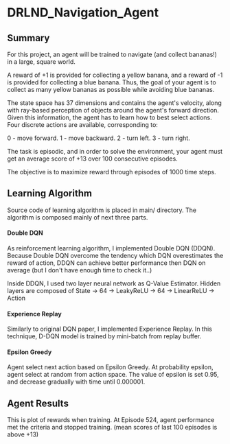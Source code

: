 # DRLND_Navigation_Agent

## Summary

For this project, an agent will be trained to navigate (and collect bananas!) in a large, square world.

A reward of +1 is provided for collecting a yellow banana, and a reward of -1 is provided for collecting a blue banana. Thus, the goal of your agent is to collect as many yellow bananas as possible while avoiding blue bananas.

The state space has 37 dimensions and contains the agent's velocity, along with ray-based perception of objects around the agent's forward direction. Given this information, the agent has to learn how to best select actions. Four discrete actions are available, corresponding to:

0 - move forward.
1 - move backward.
2 - turn left.
3 - turn right.

The task is episodic, and in order to solve the environment, your agent must get an average score of +13 over 100 consecutive episodes.


The objective is to maximize reward through episodes of 1000 time steps.

## Learning Algorithm
Source code of learning algorithm is placed in main/ directory. The algorithm is composed mainly of next three parts.

#### Double DQN
As reinforcement learning algorithm, I implemented Double DQN (DDQN). Because Double DQN overcome the tendency which DQN overestimates the reward of action, DDQN can achieve better performance then DQN on average (but I don't have enough time to check it..)

Inside DDQN, I used two layer neural network as Q-Value Estimator. Hidden layers are composed of State -> 64 -> LeakyReLU -> 64 -> LinearReLU -> Action

#### Experience Replay
Similarly to original DQN paper, I implemented Experience Replay. In this technique, D-DQN model is trained by mini-batch from replay buffer.

#### Epsilon Greedy
Agent select next action based on Epsilon Greedy. At probability epsilon, agent select at random from action space. The value of epsilon is set 0.95, and decrease gradually with time until 0.000001.

## Agent Results
This is plot of rewards when training. At Episode 524, agent performance met the criteria and stopped training. (mean scores of last 100 episodes is above +13)
